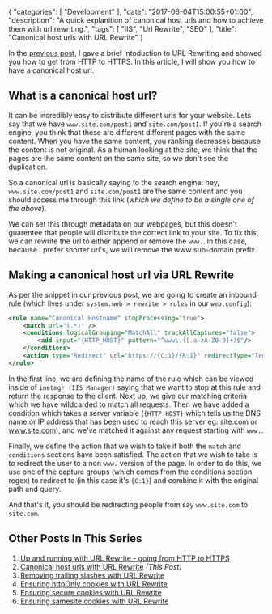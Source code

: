 {
   "categories": [ "Development" ],
   "date": "2017-06-04T15:00:55+01:00",
   "description": "A quick explanition of canonical host urls and how to achieve them with url rewriting.",
   "tags": [ "IIS", "Url Rewrite", "SEO" ],
   "title": "Canonical host urls with URL Rewrite"
}

In the [previous post](/article/2017/06/up-and-running-with-url-rewrite---going-from-http-to-https/), I gave a brief intoduction to URL Rewriting and showed you how to get from HTTP to HTTPS. In this article, I will show you how to have a canonical host url.<!-- more -->

## What is a canonical host url?

It can be incredibly easy to distribute different urls for your website. Lets say that we have `www.site.com/post1` and `site.com/post1`. If you're a search engine, you think that these are different different pages with the same content. When you have the same content, you ranking decreases because the content is not original. As a human looking at the site, we think that the pages are the same content on the same site, so we don't see the duplication.

So a canonical url is basically saying to the search engine: hey, `www.site.com/post1` and `site.com/post1` are the same content and you should access me through this link (*which we define to be a single one of the above*). 

We can set this through metadata on our webpages, but this doesn't guarentee that people will distribute the correct link to your site. To fix this, we can rewrite the url to either append or remove the `www.`. In this case, because I prefer shorter url's, we will remove the www sub-domain prefix.

## Making a canonical host url via URL Rewrite

As per the snippet in our previous post, we are going to create an inbound rule (which lives under `system.web > rewrite > rules` in our `web.config`):

```xml
<rule name="Canonical Hostname" stopProcessing="true">
    <match url="(.*)" />
    <conditions logicalGrouping="MatchAll" trackAllCaptures="false">
        <add input="{HTTP_HOST}" pattern="^www\.([.a-zA-Z0-9]+)$"/>
    </conditions>
    <action type="Redirect" url="https://{C:1}/{R:1}" redirectType="Temporary" />
</rule>
```

In the first line, we are defining the name of the rule which can be viewed inside of `inetmgr (IIS Manager)` saying that we want to stop at this rule and return the response to the client. Next up, we give our matching criteria which we have wildcarded to match all requests. Then we have added a condition which takes a server variable (`{HTTP_HOST}` which tells us the DNS name or IP address that has been used to reach this server eg: site.com or www.site.com), and we've matched it against any request starting with `www.`.

Finally, we define the action that we wish to take if both the `match` and `conditions` sections have been satisfied. The action that we wish to take is to redirect the user to a non `www.` version of the page. In order to do this, we use one of the capture groups (which comes from the conditions section regex) to redirect to (in this case it's `{C:1}`) and combine it with the original path and query.

And that's it, you should be redirecting people from say `www.site.com` to `site.com`.

## Other Posts In This Series

1. [Up and running with URL Rewrite - going from HTTP to HTTPS](/article/2017/06/up-and-running-with-url-rewrite---going-from-http-to-https/)
2. [Canonical host urls with URL Rewrite](/article/2017/06/canonical-host-urls-with-url-rewrite/) *(This Post)*
3. [Removing trailing slashes with URL Rewrite](/article/2017/06/removing-trailing-slashes-with-url-rewrite/) 
4. [Ensuring httpOnly cookies with URL Rewrite](/article/2017/06/ensuring-httponly-cookies-with-url-rewrite/)
5. [Ensuring secure cookies with URL Rewrite](/article/2017/06/ensuring-secure-cookies-with-url-rewrite/)
6. [Ensuring samesite cookies with URL Rewrite](/article/2017/06/ensuring-samesite-cookies-with-url-rewrite/)
